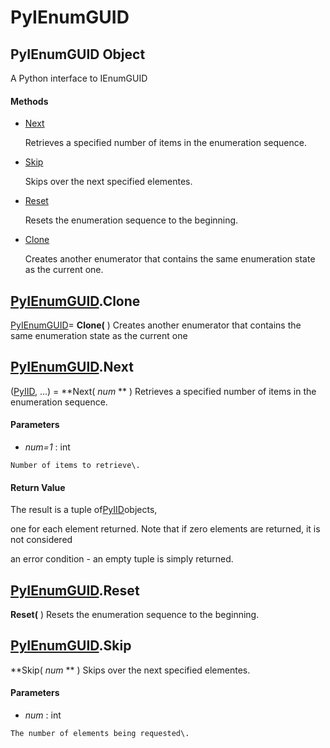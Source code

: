 # PyIEnumGUID

## PyIEnumGUID Object

A Python interface to IEnumGUID

#### Methods


  - [Next](PyIEnumGUID.md#pyienumguidnext)

    Retrieves a specified number of items in the enumeration sequence\.&nbsp;

  - [Skip](PyIEnumGUID.md#pyienumguidskip)

    Skips over the next specified elementes\.&nbsp;

  - [Reset](PyIEnumGUID.md#pyienumguidreset)

    Resets the enumeration sequence to the beginning\.&nbsp;

  - [Clone](PyIEnumGUID.md#pyienumguidclone)

    Creates another enumerator that contains the same enumeration state as the current one\.&nbsp;


## [PyIEnumGUID](#pyienumguid)\.Clone

[PyIEnumGUID](#pyienumguid)\= **Clone\(** \)
Creates another enumerator that contains the same enumeration state as the current one

## [PyIEnumGUID](#pyienumguid)\.Next

\([PyIID](#pyiid), \.\.\.\) \= **Next\( *num* ** \)
Retrieves a specified number of items in the enumeration sequence\.

#### Parameters


  -  *num\=1* : int

    Number of items to retrieve\.

#### Return Value
The result is a tuple of[PyIID](#pyiid)objects, 

one for each element returned\.  Note that if zero elements are returned, it is not considered 

an error condition - an empty tuple is simply returned\.

## [PyIEnumGUID](#pyienumguid)\.Reset

 **Reset\(** \)
Resets the enumeration sequence to the beginning\.

## [PyIEnumGUID](#pyienumguid)\.Skip

 **Skip\( *num* ** \)
Skips over the next specified elementes\.

#### Parameters


  -  *num* : int

    The number of elements being requested\.